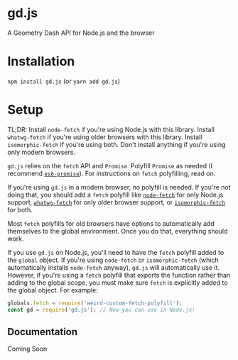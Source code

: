 # gd.js
A Geometry Dash API for Node.js and the browser

# Installation
`npm install gd.js` (or `yarn add gd.js`)

# Setup

TL;DR: Install `node-fetch` if you're using Node.js with this library. Install `whatwg-fetch` if you're using older browsers with this library. Install `isomorphic-fetch` if you're using both. Don't install anything if you're using only modern browsers.

`gd.js` relies on the `fetch` API and `Promise`. Polyfill `Promise` as needed (I recommend [`es6-promise`](https://npmjs.com/package/es6-promise)). For instructions on `fetch` polyfilling, read on.

If you're using `gd.js` in a modern browser, no polyfill is needed. If you're not doing that, you should add a `fetch` polyfill like [`node-fetch`](https://npmjs.com/package/node-fetch) for only Node.js support, [`whatwg-fetch`](https://npmjs.com/package/whatwg-fetch) for only older browser support, or [`isomorphic-fetch`](https://npmjs.com/package/isomorphic-fetch) for both.

Most `fetch` polyfills for old browsers have options to automatically add themselves to the global environment. Once you do that, everything should work.

If you use `gd.js` on Node.js, you'll need to have the `fetch` polyfill added to the `global` object. If you're using `node-fetch` or `isomorphic-fetch` (which automatically installs `node-fetch` anyway), `gd.js` will automatically use it. However, if you're using a `fetch` polyfill that exports the function rather than adding to the global scope, you must make sure `fetch` is explicitly added to the global object. For example:
```js
globals.fetch = require('weird-custom-fetch-polyfill');
const gd = require('gd.js'); // Now you can use in Node.js!
```

## Documentation
Coming Soon